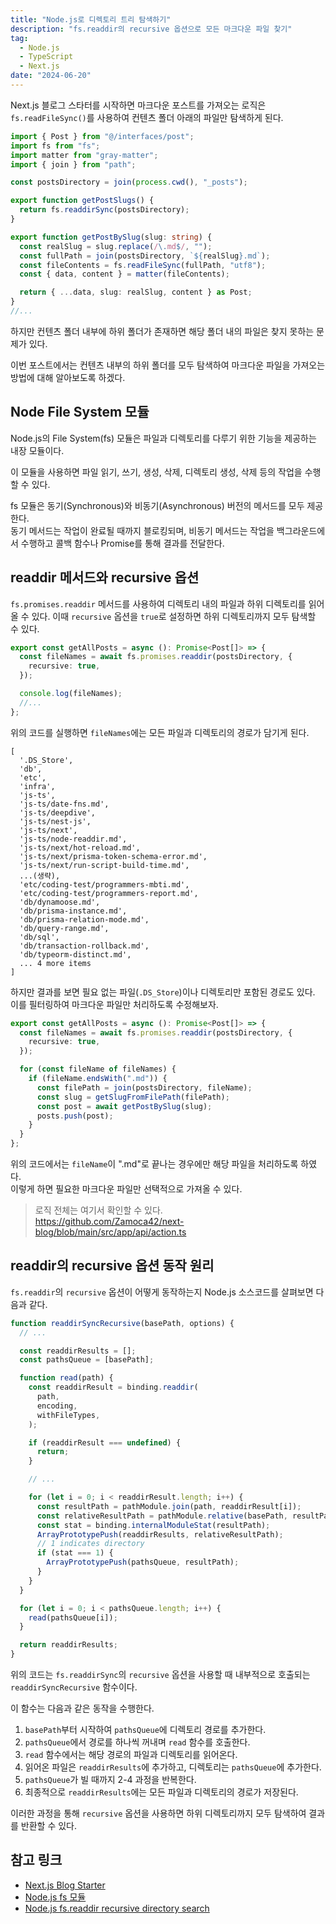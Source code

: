 ```yaml
---
title: "Node.js로 디렉토리 트리 탐색하기"
description: "fs.readdir의 recursive 옵션으로 모든 마크다운 파일 찾기"
tag:
  - Node.js
  - TypeScript
  - Next.js
date: "2024-06-20"
---
```


Next.js 블로그 스타터를 시작하면 마크다운 포스트를 가져오는 로직은 `fs.readFileSync()`를 사용하여 컨텐츠 폴더 아래의 파일만 탐색하게 된다.

```ts:lib/api.ts {15}
import { Post } from "@/interfaces/post";
import fs from "fs";
import matter from "gray-matter";
import { join } from "path";

const postsDirectory = join(process.cwd(), "_posts");

export function getPostSlugs() {
  return fs.readdirSync(postsDirectory);
}

export function getPostBySlug(slug: string) {
  const realSlug = slug.replace(/\.md$/, "");
  const fullPath = join(postsDirectory, `${realSlug}.md`);
  const fileContents = fs.readFileSync(fullPath, "utf8");
  const { data, content } = matter(fileContents);

  return { ...data, slug: realSlug, content } as Post;
}
//...
```

하지만 컨텐츠 폴더 내부에 하위 폴더가 존재하면 해당 폴더 내의 파일은 찾지 못하는 문제가 있다.

<!-- end -->

이번 포스트에서는 컨텐츠 내부의 하위 폴더를 모두 탐색하여 마크다운 파일을 가져오는 방법에 대해 알아보도록 하겠다.

## Node File System 모듈

Node.js의 File System(fs) 모듈은 파일과 디렉토리를 다루기 위한 기능을 제공하는 내장 모듈이다.

이 모듈을 사용하면 파일 읽기, 쓰기, 생성, 삭제, 디렉토리 생성, 삭제 등의 작업을 수행할 수 있다.

fs 모듈은 동기(Synchronous)와 비동기(Asynchronous) 버전의 메서드를 모두 제공한다.  
동기 메서드는 작업이 완료될 때까지 블로킹되며, 비동기 메서드는 작업을 백그라운드에서 수행하고 콜백 함수나 Promise를 통해 결과를 전달한다.

## readdir 메서드와 recursive 옵션

`fs.promises.readdir` 메서드를 사용하여 디렉토리 내의 파일과 하위 디렉토리를 읽어올 수 있다.
이때 `recursive` 옵션을 `true`로 설정하면 하위 디렉토리까지 모두 탐색할 수 있다.

```ts:api/action.ts
export const getAllPosts = async (): Promise<Post[]> => {
  const fileNames = await fs.promises.readdir(postsDirectory, {
    recursive: true,
  });

  console.log(fileNames);
  //...
};
```

위의 코드를 실행하면 `fileNames`에는 모든 파일과 디렉토리의 경로가 담기게 된다.

```bash:console.log(fileNames)
[
  '.DS_Store',
  'db',
  'etc',
  'infra',
  'js-ts',
  'js-ts/date-fns.md',
  'js-ts/deepdive',
  'js-ts/nest-js',
  'js-ts/next',
  'js-ts/node-readdir.md',
  'js-ts/next/hot-reload.md',
  'js-ts/next/prisma-token-schema-error.md',
  'js-ts/next/run-script-build-time.md',
  ...(생략),
  'etc/coding-test/programmers-mbti.md',
  'etc/coding-test/programmers-report.md',
  'db/dynamoose.md',
  'db/prisma-instance.md',
  'db/prisma-relation-mode.md',
  'db/query-range.md',
  'db/sql',
  'db/transaction-rollback.md',
  'db/typeorm-distinct.md',
  ... 4 more items
]
```

하지만 결과를 보면 필요 없는 파일(`.DS_Store`)이나 디렉토리만 포함된 경로도 있다.  
이를 필터링하여 마크다운 파일만 처리하도록 수정해보자.

```ts:api/action.ts
export const getAllPosts = async (): Promise<Post[]> => {
  const fileNames = await fs.promises.readdir(postsDirectory, {
    recursive: true,
  });

  for (const fileName of fileNames) {
    if (fileName.endsWith(".md")) {
      const filePath = join(postsDirectory, fileName);
      const slug = getSlugFromFilePath(filePath);
      const post = await getPostBySlug(slug);
      posts.push(post);
    }
  }
};
```

위의 코드에서는 `fileName`이 ".md"로 끝나는 경우에만 해당 파일을 처리하도록 하였다.  
이렇게 하면 필요한 마크다운 파일만 선택적으로 가져올 수 있다.

> 로직 전체는 여기서 확인할 수 있다.  
> https://github.com/Zamoca42/next-blog/blob/main/src/app/api/action.ts

## readdir의 recursive 옵션 동작 원리

`fs.readdir`의 `recursive` 옵션이 어떻게 동작하는지 Node.js 소스코드를 살펴보면 다음과 같다.

```js:node/lib/fs.js
function readdirSyncRecursive(basePath, options) {
  // ...

  const readdirResults = [];
  const pathsQueue = [basePath];

  function read(path) {
    const readdirResult = binding.readdir(
      path,
      encoding,
      withFileTypes,
    );

    if (readdirResult === undefined) {
      return;
    }

    // ...

    for (let i = 0; i < readdirResult.length; i++) {
      const resultPath = pathModule.join(path, readdirResult[i]);
      const relativeResultPath = pathModule.relative(basePath, resultPath);
      const stat = binding.internalModuleStat(resultPath);
      ArrayPrototypePush(readdirResults, relativeResultPath);
      // 1 indicates directory
      if (stat === 1) {
        ArrayPrototypePush(pathsQueue, resultPath);
      }
    }
  }

  for (let i = 0; i < pathsQueue.length; i++) {
    read(pathsQueue[i]);
  }

  return readdirResults;
}
```

위의 코드는 `fs.readdirSync`의 `recursive` 옵션을 사용할 때 내부적으로 호출되는 `readdirSyncRecursive` 함수이다.

이 함수는 다음과 같은 동작을 수행한다.

1. `basePath`부터 시작하여 `pathsQueue`에 디렉토리 경로를 추가한다.
2. `pathsQueue`에서 경로를 하나씩 꺼내며 `read` 함수를 호출한다.
3. `read` 함수에서는 해당 경로의 파일과 디렉토리를 읽어온다.
4. 읽어온 파일은 `readdirResults`에 추가하고, 디렉토리는 `pathsQueue`에 추가한다.
5. `pathsQueue`가 빌 때까지 2-4 과정을 반복한다.
6. 최종적으로 `readdirResults`에는 모든 파일과 디렉토리의 경로가 저장된다.

이러한 과정을 통해 `recursive` 옵션을 사용하면 하위 디렉토리까지 모두 탐색하여 결과를 반환할 수 있다.

## 참고 링크

- [Next.js Blog Starter](https://github.com/vercel/next.js/blob/canary/examples/blog-starter/src/lib/api.ts)
- [Node.js fs 모듈](https://inpa.tistory.com/entry/NODE-%F0%9F%93%9A-%ED%8C%8C%EC%9D%BC-%EC%97%85%EB%A1%9C%EB%93%9C-fs-%EB%AA%A8%EB%93%88)
- [Node.js fs.readdir recursive directory search](https://stackoverflow.com/questions/5827612/node-js-fs-readdir-recursive-directory-search)
